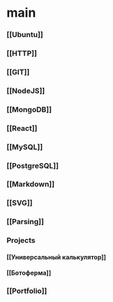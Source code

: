 # main
### [[Ubuntu]]
### [[HTTP]]
### [[GIT]]
### [[NodeJS]]
### [[MongoDB]]
### [[React]]
### [[MySQL]]
### [[PostgreSQL]]
### [[Markdown]]
### [[SVG]]
### [[Parsing]]
### Projects
#### [[Универсальный калькулятор]]
#### [[Ботоферма]]
### [[Portfolio]]